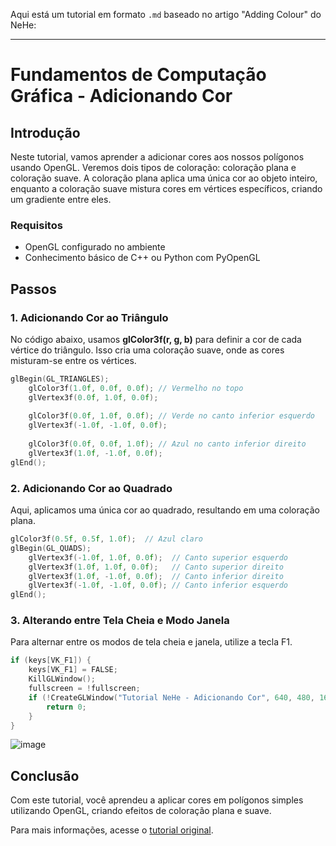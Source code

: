 Aqui está um tutorial em formato `.md` baseado no artigo "Adding Colour" do NeHe:

---

# Fundamentos de Computação Gráfica - Adicionando Cor

## Introdução
Neste tutorial, vamos aprender a adicionar cores aos nossos polígonos usando OpenGL. Veremos dois tipos de coloração: coloração plana e coloração suave. A coloração plana aplica uma única cor ao objeto inteiro, enquanto a coloração suave mistura cores em vértices específicos, criando um gradiente entre eles.

### Requisitos
- OpenGL configurado no ambiente
- Conhecimento básico de C++ ou Python com PyOpenGL

## Passos

### 1. Adicionando Cor ao Triângulo
No código abaixo, usamos **glColor3f(r, g, b)** para definir a cor de cada vértice do triângulo. Isso cria uma coloração suave, onde as cores misturam-se entre os vértices.

```cpp
glBegin(GL_TRIANGLES);
    glColor3f(1.0f, 0.0f, 0.0f); // Vermelho no topo
    glVertex3f(0.0f, 1.0f, 0.0f);
    
    glColor3f(0.0f, 1.0f, 0.0f); // Verde no canto inferior esquerdo
    glVertex3f(-1.0f, -1.0f, 0.0f);
    
    glColor3f(0.0f, 0.0f, 1.0f); // Azul no canto inferior direito
    glVertex3f(1.0f, -1.0f, 0.0f);
glEnd();
```

### 2. Adicionando Cor ao Quadrado
Aqui, aplicamos uma única cor ao quadrado, resultando em uma coloração plana.

```cpp
glColor3f(0.5f, 0.5f, 1.0f);  // Azul claro
glBegin(GL_QUADS);
    glVertex3f(-1.0f, 1.0f, 0.0f);  // Canto superior esquerdo
    glVertex3f(1.0f, 1.0f, 0.0f);   // Canto superior direito
    glVertex3f(1.0f, -1.0f, 0.0f);  // Canto inferior direito
    glVertex3f(-1.0f, -1.0f, 0.0f); // Canto inferior esquerdo
glEnd();
```

### 3. Alterando entre Tela Cheia e Modo Janela
Para alternar entre os modos de tela cheia e janela, utilize a tecla F1.

```cpp
if (keys[VK_F1]) {
    keys[VK_F1] = FALSE;
    KillGLWindow();
    fullscreen = !fullscreen;
    if (!CreateGLWindow("Tutorial NeHe - Adicionando Cor", 640, 480, 16, fullscreen)) {
        return 0;
    }
}
```

![image](https://github.com/user-attachments/assets/5a21500a-fd69-412e-b527-56426d56ed61)


## Conclusão
Com este tutorial, você aprendeu a aplicar cores em polígonos simples utilizando OpenGL, criando efeitos de coloração plana e suave.

Para mais informações, acesse o [tutorial original](https://nehe.gamedev.net/tutorial/adding_colour/13003/).
